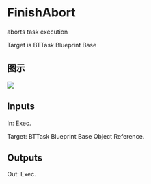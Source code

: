 # FinishAbort

aborts task execution

Target is BTTask Blueprint Base

## 图示

![]($-20221218-17453505.png)

## Inputs

In: Exec.

Target: BTTask Blueprint Base Object Reference.  

## Outputs

Out: Exec.

